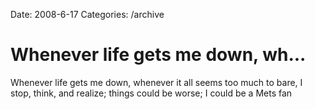 Date: 2008-6-17
Categories: /archive

# Whenever life gets me down, wh...

Whenever life gets me down, whenever it all seems too much to bare, I stop, think, and realize; things could be worse; I could be a Mets fan
